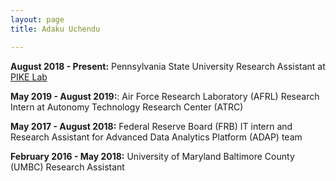 ```yaml
---
layout: page
title: Adaku Uchendu 

---
```


**August 2018 - Present:** Pennsylvania State University 
Research Assistant at [PIKE Lab](http://pike.psu.edu/)

**May 2019 - August 2019:**: Air Force Research Laboratory (AFRL)
Research Intern at Autonomy Technology Research Center (ATRC)

**May 2017 - August 2018:** Federal Reserve Board (FRB)
IT intern and Research Assistant for Advanced Data Analytics Platform (ADAP) team

**February 2016 - May 2018:** University of Maryland Baltimore County (UMBC)
Research Assistant 

